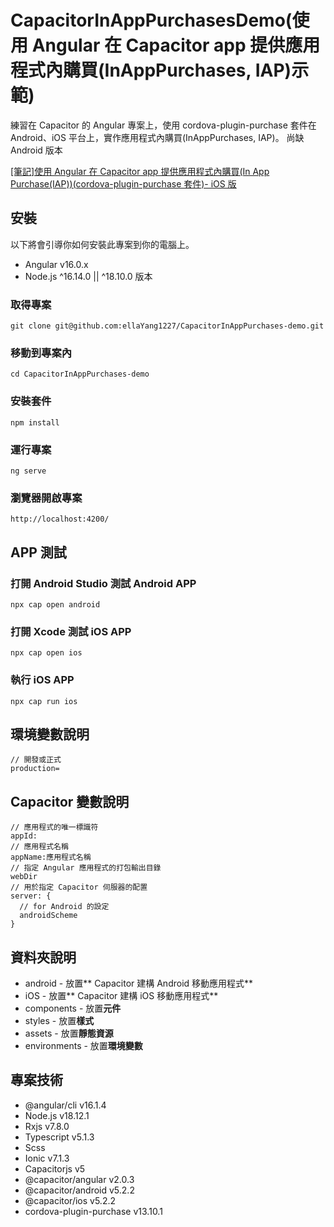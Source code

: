 # CapacitorInAppPurchasesDemo(使用 Angular 在 Capacitor app 提供應用程式內購買(InAppPurchases, IAP)示範)

練習在 Capacitor 的 Angular 專案上，使用 cordova-plugin-purchase 套件在 Android、iOS 平台上，實作應用程式內購買(InAppPurchases, IAP)。
尚缺 Android 版本

[[筆記]使用 Angular 在 Capacitor app 提供應用程式內購買(In App Purchase(IAP))(cordova-plugin-purchase 套件)- iOS 版](https://perfect-submarine-445.notion.site/Angular-Capacitor-app-In-App-Purchase-IAP-cordova-plugin-purchase-iOS-a36f168b136a400997d3a3982e076d67)

## 安裝

以下將會引導你如何安裝此專案到你的電腦上。

- Angular v16.0.x
- Node.js ^16.14.0 || ^18.10.0 版本

### 取得專案

```
git clone git@github.com:ellaYang1227/CapacitorInAppPurchases-demo.git
```

### 移動到專案內

```
cd CapacitorInAppPurchases-demo
```

### 安裝套件

```
npm install
```

### 運行專案

```
ng serve
```

### 瀏覽器開啟專案

```
http://localhost:4200/
```

## APP 測試

### 打開 Android Studio 測試 Android APP

```
npx cap open android
```

### 打開 Xcode 測試 iOS APP

```
npx cap open ios
```

### 執行 iOS APP

```
npx cap run ios
```

## 環境變數說明

```
// 開發或正式
production=
```

## Capacitor 變數說明

```
// 應用程式的唯一標識符
appId:
// 應用程式名稱
appName:應用程式名稱
// 指定 Angular 應用程式的打包輸出目錄
webDir
// 用於指定 Capacitor 伺服器的配置
server: {
  // for Android 的設定
  androidScheme
}
```

## 資料夾說明

- android - 放置** Capacitor 建構 Android 移動應用程式**
- iOS - 放置** Capacitor 建構 iOS 移動應用程式**
- components - 放置**元件**
- styles - 放置**樣式**
- assets - 放置**靜態資源**
- environments - 放置**環境變數**

## 專案技術

- @angular/cli v16.1.4
- Node.js v18.12.1
- Rxjs v7.8.0
- Typescript v5.1.3
- Scss
- Ionic v7.1.3
- Capacitorjs v5
- @capacitor/angular v2.0.3
- @capacitor/android v5.2.2
- @capacitor/ios v5.2.2
- cordova-plugin-purchase v13.10.1
